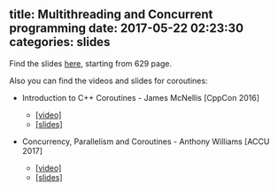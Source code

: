 title: Multithreading and Concurrent programming
date: 2017-05-22 02:23:30
categories: slides
---

Find the slides [here](../../../../slides/Lecture_Slides_for_the_C++_Programming_L.pdf), starting from 629 page.

Also you can find the videos and slides for coroutines:

- Introduction to C++ Coroutines -  James McNellis [CppCon 2016]
  - [[video]](https://www.youtube.com/watch?v=ZTqHjjm86Bw)
  - [[slides]](../../../../slides/James-McNellis-Introduction-to-C-Coroutines.pdf)

- Concurrency, Parallelism and Coroutines - Anthony Williams [ACCU 2017]
  - [[video]](https://www.youtube.com/watch?v=UhrIKqDADX8)
  - [[slides]](../../../../slides/accu-2017-concurrency-parallelism-coroutines.pdf)


